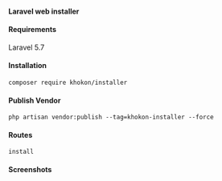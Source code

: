 #### Laravel web installer

#### Requirements

Laravel 5.7

#### Installation
`composer require khokon/installer`

#### Publish Vendor

`php artisan vendor:publish --tag=khokon-installer --force`

#### Routes
`install`

#### Screenshots
